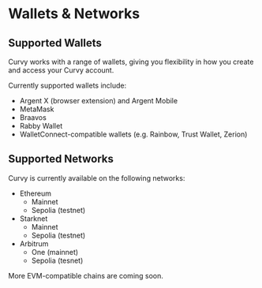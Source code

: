# Wallets & Networks

## **Supported Wallets**

Curvy works with a range of wallets, giving you flexibility in how you create and access your Curvy account.

Currently supported wallets include:

- Argent X (browser extension) and Argent Mobile  
- MetaMask  
- Braavos
- Rabby Wallet 
- WalletConnect-compatible wallets (e.g. Rainbow, Trust Wallet, Zerion)

## **Supported Networks**

Curvy is currently available on the following networks:

- Ethereum  
  - Mainnet  
  - Sepolia (testnet)  
- Starknet  
  - Mainnet  
  - Sepolia (testnet)
- Arbitrum
  - One (mainnet)
  - Sepolia (tesnet)

More EVM-compatible chains are coming soon.
